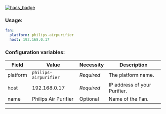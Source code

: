 [![hacs_badge](https://img.shields.io/badge/HACS-Default-orange.svg?style=for-the-badge)](https://github.com/custom-components/hacs)

### Usage:
```yaml
fan:
  platform: philips-airpurifier
  host: 192.168.0.17
```

### Configuration variables:
Field | Value | Necessity | Description
--- | --- | --- | ---
platform | `philips-airpurifier` | *Required* | The platform name.
host | 192.168.0.17 | *Required* | IP address of your Purifier.
name | Philips Air Purifier | Optional | Name of the Fan.

***
